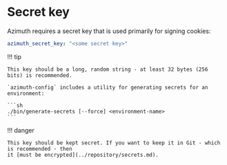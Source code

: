 # Secret key

Azimuth requires a secret key that is used primarily for signing cookies:

```yaml  title="environments/my-site/inventory/group_vars/all/secrets.yml"
azimuth_secret_key: "<some secret key>"
```

!!! tip

    This key should be a long, random string - at least 32 bytes (256 bits) is recommended.

    `azimuth-config` includes a utility for generating secrets for an environment:

    ```sh
    ./bin/generate-secrets [--force] <environment-name>
    ```

!!! danger

    This key should be kept secret. If you want to keep it in Git - which is recommended - then
    it [must be encrypted](../repository/secrets.md).
